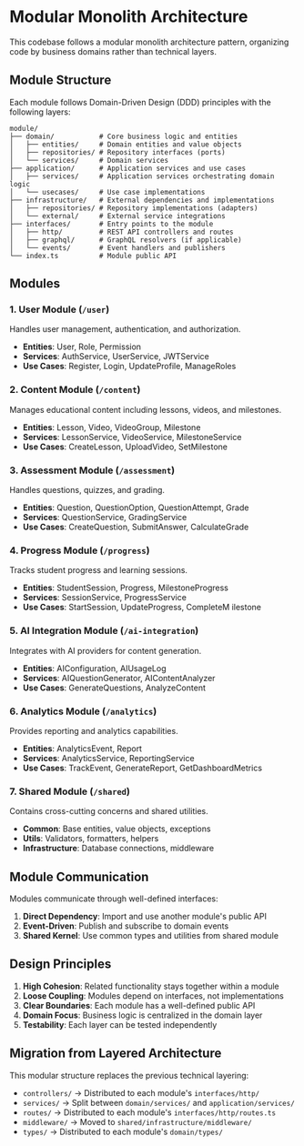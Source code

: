 # Modular Monolith Architecture

This codebase follows a modular monolith architecture pattern, organizing code by business domains rather than technical layers.

## Module Structure

Each module follows Domain-Driven Design (DDD) principles with the following layers:

```
module/
├── domain/           # Core business logic and entities
│   ├── entities/     # Domain entities and value objects
│   ├── repositories/ # Repository interfaces (ports)
│   └── services/     # Domain services
├── application/      # Application services and use cases
│   ├── services/     # Application services orchestrating domain logic
│   └── usecases/     # Use case implementations
├── infrastructure/   # External dependencies and implementations
│   ├── repositories/ # Repository implementations (adapters)
│   └── external/     # External service integrations
├── interfaces/       # Entry points to the module
│   ├── http/         # REST API controllers and routes
│   ├── graphql/      # GraphQL resolvers (if applicable)
│   └── events/       # Event handlers and publishers
└── index.ts          # Module public API

```

## Modules

### 1. User Module (`/user`)
Handles user management, authentication, and authorization.
- **Entities**: User, Role, Permission
- **Services**: AuthService, UserService, JWTService
- **Use Cases**: Register, Login, UpdateProfile, ManageRoles

### 2. Content Module (`/content`)
Manages educational content including lessons, videos, and milestones.
- **Entities**: Lesson, Video, VideoGroup, Milestone
- **Services**: LessonService, VideoService, MilestoneService
- **Use Cases**: CreateLesson, UploadVideo, SetMilestone

### 3. Assessment Module (`/assessment`)
Handles questions, quizzes, and grading.
- **Entities**: Question, QuestionOption, QuestionAttempt, Grade
- **Services**: QuestionService, GradingService
- **Use Cases**: CreateQuestion, SubmitAnswer, CalculateGrade

### 4. Progress Module (`/progress`)
Tracks student progress and learning sessions.
- **Entities**: StudentSession, Progress, MilestoneProgress
- **Services**: SessionService, ProgressService
- **Use Cases**: StartSession, UpdateProgress, CompleteM ilestone

### 5. AI Integration Module (`/ai-integration`)
Integrates with AI providers for content generation.
- **Entities**: AIConfiguration, AIUsageLog
- **Services**: AIQuestionGenerator, AIContentAnalyzer
- **Use Cases**: GenerateQuestions, AnalyzeContent

### 6. Analytics Module (`/analytics`)
Provides reporting and analytics capabilities.
- **Entities**: AnalyticsEvent, Report
- **Services**: AnalyticsService, ReportingService
- **Use Cases**: TrackEvent, GenerateReport, GetDashboardMetrics

### 7. Shared Module (`/shared`)
Contains cross-cutting concerns and shared utilities.
- **Common**: Base entities, value objects, exceptions
- **Utils**: Validators, formatters, helpers
- **Infrastructure**: Database connections, middleware

## Module Communication

Modules communicate through well-defined interfaces:

1. **Direct Dependency**: Import and use another module's public API
2. **Event-Driven**: Publish and subscribe to domain events
3. **Shared Kernel**: Use common types and utilities from shared module

## Design Principles

1. **High Cohesion**: Related functionality stays together within a module
2. **Loose Coupling**: Modules depend on interfaces, not implementations
3. **Clear Boundaries**: Each module has a well-defined public API
4. **Domain Focus**: Business logic is centralized in the domain layer
5. **Testability**: Each layer can be tested independently

## Migration from Layered Architecture

This modular structure replaces the previous technical layering:
- `controllers/` → Distributed to each module's `interfaces/http/`
- `services/` → Split between `domain/services/` and `application/services/`
- `routes/` → Distributed to each module's `interfaces/http/routes.ts`
- `middleware/` → Moved to `shared/infrastructure/middleware/`
- `types/` → Distributed to each module's `domain/types/`